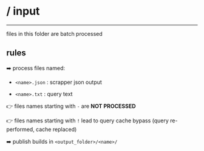 ﻿# / input

___

files in this folder are batch processed

## rules

:arrow_right: process files named:

- `<name>.json` : scrapper json output

- `<name>.txt` : query text

:point_right: files names starting with `-` are **NOT PROCESSED**

:point_right: files names starting with `!` lead to query cache bypass (query re-performed, cache replaced)

:arrow_right: publish builds in `<output_folder>/<name>/`
